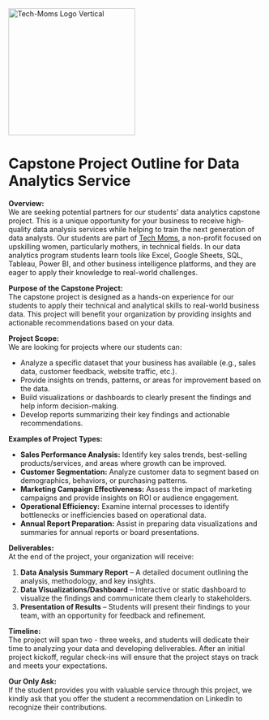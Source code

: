 <img width="250" alt="Tech-Moms Logo Vertical" src="https://github.com/user-attachments/assets/b98d7ed8-150c-4a2a-9102-c4cfa4e91d01">

# Capstone Project Outline for Data Analytics Service

**Overview:**  
We are seeking potential partners for our students' data analytics capstone project. This is a unique opportunity for your business to receive high-quality data analysis services while helping to train the next generation of data analysts. Our students are part of [Tech Moms](https://www.tech-moms.org/), a non-profit focused on upskilling women, particularly mothers, in technical fields. In our data analytics program students learn tools like Excel, Google Sheets, SQL, Tableau, Power BI, and other business intelligence platforms, and they are eager to apply their knowledge to real-world challenges.

**Purpose of the Capstone Project:**  
The capstone project is designed as a hands-on experience for our students to apply their technical and analytical skills to real-world business data. This project will benefit your organization by providing insights and actionable recommendations based on your data.

**Project Scope:**  
We are looking for projects where our students can:

- Analyze a specific dataset that your business has available (e.g., sales data, customer feedback, website traffic, etc.).
- Provide insights on trends, patterns, or areas for improvement based on the data.
- Build visualizations or dashboards to clearly present the findings and help inform decision-making.
- Develop reports summarizing their key findings and actionable recommendations.

**Examples of Project Types:**

- **Sales Performance Analysis:** Identify key sales trends, best-selling products/services, and areas where growth can be improved.
- **Customer Segmentation:** Analyze customer data to segment based on demographics, behaviors, or purchasing patterns.
- **Marketing Campaign Effectiveness:** Assess the impact of marketing campaigns and provide insights on ROI or audience engagement.
- **Operational Efficiency:** Examine internal processes to identify bottlenecks or inefficiencies based on operational data.
- **Annual Report Preparation:** Assist in preparing data visualizations and summaries for annual reports or board presentations.

**Deliverables:**  
At the end of the project, your organization will receive:

1. **Data Analysis Summary Report** – A detailed document outlining the analysis, methodology, and key insights.
2. **Data Visualizations/Dashboard** – Interactive or static dashboard to visualize the findings and communicate them clearly to stakeholders.
3. **Presentation of Results** – Students will present their findings to your team, with an opportunity for feedback and refinement.

**Timeline:**  
The project will span two - three weeks, and students will dedicate their time to analyzing your data and developing deliverables. After an initial project kickoff, regular check-ins will ensure that the project stays on track and meets your expectations.

**Our Only Ask:**  
If the student provides you with valuable service through this project, we kindly ask that you offer the student a recommendation on LinkedIn to recognize their contributions.

